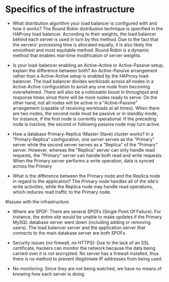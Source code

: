 # Specifics of the infrastructure

- What distribution algorithm your load balancer is configured with and how it works?
The Round Robin distribution technique is specified in the HAProxy load balancer. According to their weights, the load balancer behind each server is used in turn by this method. Due to the fact that the servers' processing time is allocated equally, it is also likely the smoothest and most equitable method. Round Robin is a dynamic method that enables real-time modification of server weights.

- Is your load-balancer enabling an Active-Active or Active-Passive setup, explain the difference between both?
An Active-Passive arrangement rather than a Active-Active setup is enabled by the HAProxy load-balancer. The load balancer divides workloads across all nodes in a Active-Active configuration to avoid any one node from becoming overwhelmed. There will also be a noticeable boost in throughput and response times since there will be more nodes ready to serve. On the other hand, not all nodes will be active in a "Active-Passive" arrangement (capable of receiving workloads at all times). When there are two nodes, the second node must be passive or in standby mode, for instance, if the first node is currently operational. If the preceding node is inactive, the second or following passive node may turn active.

- How a database Primary-Replica (Master-Slave) cluster works?
In a "Primary-Replica" configuration, one server serves as the "Primary" server while the second server serves as a "Replica" of the "Primary" server. However, whereas the "Replica" server can only handle read requests, the "Primary" server can handle both read and write requests. When the Primary server performs a write operation, data is synced across the Primary

- What is the difference between the Primary node and the Replica node in regard to the application?
The Primary node handles all of the site's write activities, while the Replica node may handle read operations, which reduces read traffic to the Primary node.

#Issues with the infrastructure

- Where are SPOF:
There are several SPOFs (Single Point Of Failure). For instance, the entire site would be unable to make updates if the Primary MySQL database server went down (including adding or removing users). The load balancer server and the application server that connects to the main database server are both SPOFs.

- Security issues (no firewall, no HTTPS):
Due to the lack of an SSL certificate, hackers can monitor the network because the data being carried over it is not encrypted. No server has a firewall installed, thus there is no method to prevent illegitimate IP addresses from being used.

- No monitoring:
Since they are not being watched, we have no means of knowing how each server is doing.

